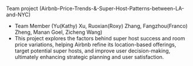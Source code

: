 Team project (Airbnb-Price-Trends-&-Super-Host-Patterns-between-LA-and-NYC)
- Team Member (Yu(Kathy) Xu, Ruoxian(Roxy) Zhang, Fangzhou(Franco) Zheng, Manan Goel, Zicheng Wang)
- This project explores the factors behind super host success and room price variations, helping Airbnb refine its location-based offerings, target potential super hosts, and improve user decision-making, ultimately enhancing strategic planning and user satisfaction.

